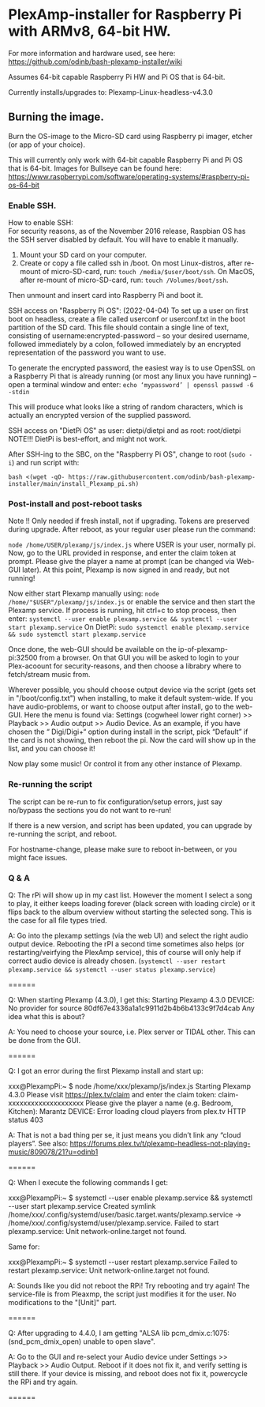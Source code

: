 # PlexAmp-installer for Raspberry Pi with ARMv8, 64-bit HW.

For more information and hardware used, see here:<br /> https://github.com/odinb/bash-plexamp-installer/wiki

Assumes 64-bit capable Raspberry Pi HW and Pi OS that is 64-bit.

Currently installs/upgrades to: Plexamp-Linux-headless-v4.3.0

## Burning the image.
Burn the OS-image to the Micro-SD card using Raspberry pi imager, etcher (or app of your choice).

This will currently only work with 64-bit capable Raspberry Pi and Pi OS that is 64-bit.
Images for Bullseye can be found here:
https://www.raspberrypi.com/software/operating-systems/#raspberry-pi-os-64-bit

### Enable SSH.
How to enable SSH:<br />
For security reasons, as of the November 2016 release, Raspbian OS has the SSH server disabled by default. You will have to enable it manually.
1. Mount your SD card on your computer.
2. Create or copy a file called ssh in /boot. 
On most Linux-distros, after re-mount of micro-SD-card, run: ```touch /media/$user/boot/ssh```.
On MacOS, after re-mount of micro-SD-card, run: ```touch /Volumes/boot/ssh```.

Then unmount and insert card into Raspberry Pi and boot it.

SSH access on "Raspberry Pi OS": (2022-04-04) To set up a user on first boot on headless, create a file called userconf or userconf.txt in the boot partition of the SD card.
This file should contain a single line of text, consisting of username:encrypted-password – so your desired username, followed immediately by a colon, followed immediately by an encrypted representation of the password you want to use.

To generate the encrypted password, the easiest way is to use OpenSSL on a Raspberry Pi that is already running (or most any linux you have running) – open a terminal window and enter:
```echo ‘mypassword’ | openssl passwd -6 -stdin```

This will produce what looks like a string of random characters, which is actually an encrypted version of the supplied password.<br />

SSH access on "DietPi OS" as user: dietpi/dietpi and as root: root/dietpi<br />
NOTE!!! DietPi is best-effort, and might not work.

After SSH-ing to the SBC, on the "Raspberry Pi OS", change to root (```sudo -i```) and run script with:

```bash <(wget -qO- https://raw.githubusercontent.com/odinb/bash-plexamp-installer/main/install_Plexamp_pi.sh)```

### Post-install and post-reboot tasks
Note !! Only needed if fresh install, not if upgrading. Tokens are preserved during upgrade.
After reboot, as your regular user please run the command:

```node /home/USER/plexamp/js/index.js```
where USER is your user, normally pi.
Now, go to the URL provided in response, and enter the claim token at prompt.
Please give the player a name at prompt (can be changed via Web-GUI later).
At this point, Plexamp is now signed in and ready, but not running!

Now either start Plexamp manually using: ```node /home/"$USER"/plexamp/js/index.js```
or enable the service and then start the Plexamp service.
If process is running, hit ctrl+c to stop process, then enter:
```systemctl --user enable plexamp.service && systemctl --user start plexamp.service```
On DietPi: ```sudo systemctl enable plexamp.service && sudo systemctl start plexamp.service```

Once done, the web-GUI should be available on the ip-of-plexamp-pi:32500 from a browser.
On that GUI you will be asked to login to your Plex-acoount for security-reasons, and then choose a librabry where to fetch/stream music from.

Wherever possible, you should choose output device via the script (gets set in "/boot/config.txt") when installing, to make it default system-wide.
If you have audio-problems, or want to choose output after install, go to the web-GUI.
Here the menu is found via: Settings (cogwheel lower right corner) >> Playback >> Audio output >> Audio Device.
As an example, if you have chosen the “ Digi/Digi+“ option during install in the script, pick “Default” if the card is not showing, then reboot the pi. Now the card will show up in the list, and you can choose it!

Now play some music! Or control it from any other instance of Plexamp.


### Re-running the script

The script can be re-run to fix configuration/setup errors, just say no/bypass the sections you do not want to re-run!

If there is a new version, and script has been updated, you can upgrade by re-running the script, and reboot.

For hostname-change, please make sure to reboot in-between, or you might face issues.

### Q & A

Q: The rPi will show up in my cast list. However the moment I select a song to play, it either keeps loading forever (black screen with loading circle) or it flips back to the album overview without starting the selected song. This is the case for all file types tried.

A: Go into the plexamp settings (via the web UI) and select the right audio output device. Rebooting the rPI a second time sometimes also helps (or restarting/veirfying the PlexAmp service), this of course will only help if correct audio device is already chosen.
(```systemctl --user restart plexamp.service && systemctl --user status plexamp.service```)

======

Q:
When starting Plexamp (4.3.0), I get this:
Starting Plexamp 4.3.0 DEVICE: No provider for source 80df67e4336a1a1c9911d2b4b6b4133c9f7d4cab
Any idea what this is about?

A:
You need to choose your source, i.e. Plex server or TIDAL other. This can be done from the GUI.

======

Q:
I got an error during the first Plexamp install and start up:

xxx@PlexampPi:~ $ node /home/xxx/plexamp/js/index.js
Starting Plexamp 4.3.0
Please visit https://plex.tv/claim and enter the claim token: claim-xxxxxxxxxxxxxxxxxxxx
Please give the player a name (e.g. Bedroom, Kitchen): Marantz
DEVICE: Error loading cloud players from plex.tv HTTP status 403

A:
That is not a bad thing per se, it just means you didn’t link any “cloud players”.
See also:
https://forums.plex.tv/t/plexamp-headless-not-playing-music/809078/21?u=odinb1

======

Q:
When I execute the following commands I get:

xxx@PlexampPi:~ $ systemctl --user enable plexamp.service && systemctl --user start plexamp.service
Created symlink /home/xxx/.config/systemd/user/basic.target.wants/plexamp.service → /home/xxx/.config/systemd/user/plexamp.service.
Failed to start plexamp.service: Unit network-online.target not found.

Same for:

xxx@PlexampPi:~ $ systemctl --user restart plexamp.service
Failed to restart plexamp.service: Unit network-online.target not found.

A:
Sounds like you did not reboot the RPi! Try rebooting and try again!
The service-file is from Pleaxmp, the script just modifies it for the user. No modifications to the "[Unit]" part.

======

Q: After upgrading to 4.4.0, I am getting "ALSA lib pcm_dmix.c:1075:(snd_pcm_dmix_open) unable to open slave".

A: Go to the GUI and re-select your Audio device under Settings >> Playback >> Audio Output. Reboot if it does not fix it, and verify setting is still there. If your device is missing, and reboot does not fix it, powercycle the RPi and try again.

======
